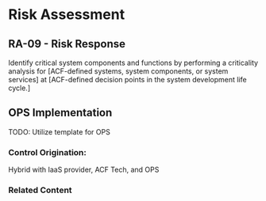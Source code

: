 # Risk Assessment
## RA-09 - Risk Response

Identify critical system components and functions by performing a criticality analysis for [ACF-defined systems, system components, or system services] at [ACF-defined decision points in the system development life cycle.]

## OPS Implementation

TODO: Utilize template for OPS

### Control Origination:

Hybrid with IaaS provider, ACF Tech, and OPS

### Related Content
